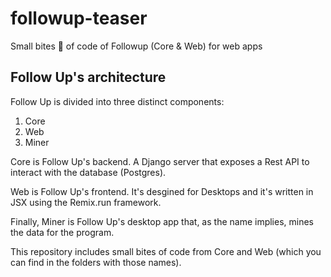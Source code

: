 # followup-teaser

Small bites 🍪 of code of Followup (Core &amp; Web) for web apps

## Follow Up's architecture

Follow Up is divided into three distinct components:

1. Core
2. Web
3. Miner

Core is Follow Up's backend. A Django server that exposes a Rest API to interact with the database (Postgres).

Web is Follow Up's frontend. It's desgined for Desktops and it's written in JSX using the Remix.run framework.

Finally, Miner is Follow Up's desktop app that, as the name implies, mines the data for the program.

This repository includes small bites of code from Core and Web (which you can find in the folders with those names).
